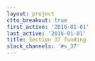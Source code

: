 ```yaml
---
layout: project
ctto_breakout: true
first_active: '2016-01-01'
last_active: '2016-01-01'
title: Section 37 funding
slack_channels: '#s_37'
---
```



